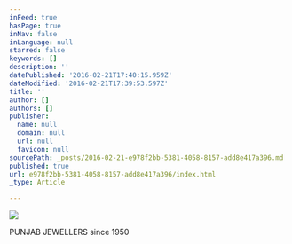 ```yaml
---
inFeed: true
hasPage: true
inNav: false
inLanguage: null
starred: false
keywords: []
description: ''
datePublished: '2016-02-21T17:40:15.959Z'
dateModified: '2016-02-21T17:39:53.597Z'
title: ''
author: []
authors: []
publisher:
  name: null
  domain: null
  url: null
  favicon: null
sourcePath: _posts/2016-02-21-e978f2bb-5381-4058-8157-add8e417a396.md
published: true
url: e978f2bb-5381-4058-8157-add8e417a396/index.html
_type: Article

---
```

![](https://the-grid-user-content.s3-us-west-2.amazonaws.com/4e27d5a3-0f3a-4518-b988-1901c913bea9.jpg)

PUNJAB JEWELLERS since 1950